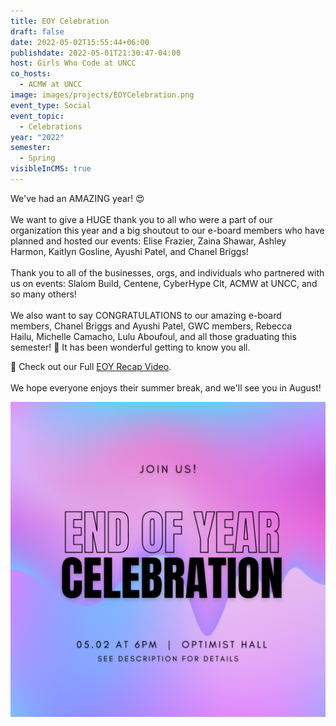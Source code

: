 ```yaml
---
title: EOY Celebration
draft: false
date: 2022-05-02T15:55:44+06:00
publishdate: 2022-05-01T21:30:47-04:00
host: Girls Who Code at UNCC
co_hosts:
  - ACMW at UNCC
image: images/projects/EOYCelebration.png
event_type: Social
event_topic:
  - Celebrations
year: "2022"
semester:
  - Spring
visibleInCMS: true
---
```

We've had an AMAZING year! 😍\
\
We want to give a HUGE thank you to all who were a part of our organization this year and a big shoutout to our e-board members who have planned and hosted our events: [](https://www.instagram.com/lisnicole_/)Elise Frazier, [](https://www.instagram.com/zaina_shawar/)Zaina Shawar, [](https://www.instagram.com/behindthelense0/)Ashley Harmon, [](https://www.instagram.com/kfgoz/)Kaitlyn Gosline, [](https://www.instagram.com/ayushikp/)Ayushi Patel, and [](https://www.instagram.com/coc.puffff_/)Chanel Briggs!\
\
Thank you to all of the businesses, orgs, and individuals who partnered with us on events: [](https://www.instagram.com/slalombuild/)Slalom Build, Centene, [](https://www.instagram.com/cyberhypeclt/)CyberHype Clt, [](https://www.instagram.com/acmw_uncc/)ACMW at UNCC, and so many others!\
\
We also want to say CONGRATULATIONS to our amazing e-board members, [](https://www.instagram.com/cocopuff/)Chanel Briggs and [](https://www.instagram.com/ayushbi/)Ayushi Patel, GWC members, [](https://www.instagram.com/beka.hailu/)Rebecca Hailu, [](https://www.instagram.com/miche.camacho/)Michelle Camacho, Lulu Aboufoul, and all those graduating this semester! 🎉 It has been wonderful getting to know you all.

🎥 Check out our Full [EOY Recap Video](https://www.youtube.com/watch?v=EBWwf3zlrYA).\
\
We hope everyone enjoys their summer break, and we'll see you in August!

![EOY Celebration](../../images/projects/EOYCelebration.png)